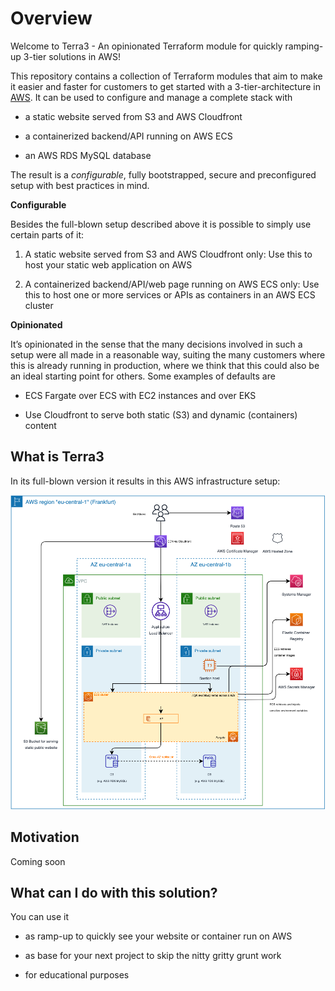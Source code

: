 Overview
========

Welcome to Terra3 - An opinionated Terraform module for quickly ramping-up 3-tier solutions in AWS!

This repository contains a collection of Terraform modules that aim to make it easier and faster for customers to get started with a 3-tier-architecture in [AWS](https://aws.amazon.com/). It can be used to configure and manage a complete stack with

*   a static website served from S3 and AWS Cloudfront

*   a containerized backend/API running on AWS ECS

*   an AWS RDS MySQL database


The result is a _configurable_, fully bootstrapped, secure and preconfigured setup with best practices in mind.

**Configurable**

Besides the full-blown setup described above it is possible to simply use certain parts of it:

1.  A static website served from S3 and AWS Cloudfront only: Use this to host your static web application on AWS

2.  A containerized backend/API/web page running on AWS ECS only: Use this to host one or more services or APIs as containers in an AWS ECS cluster


**Opinionated**

It’s opinionated in the sense that the many decisions involved in such a setup were all made in a reasonable way, suiting the many customers where this is already running in production, where we think that this could also be an ideal starting point for others. Some examples of defaults are

*   ECS Fargate over ECS with EC2 instances and over EKS

*   Use Cloudfront to serve both static (S3) and dynamic (containers) content


What is Terra3
--------------

In its full-blown version it results in this AWS infrastructure setup:

![](attachments/61276161/62128139.png)

Motivation
-----------------------
Coming soon

What can I do with this solution?
---------------------------------

You can use it

*   as ramp-up to quickly see your website or container run on AWS

*   as base for your next project to skip the nitty gritty grunt work

*   for educational purposes
